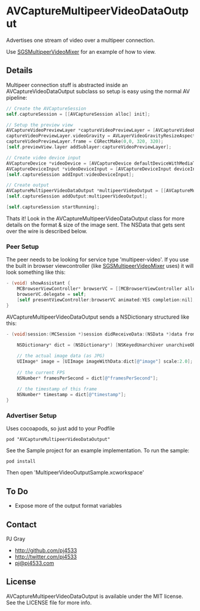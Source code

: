 AVCaptureMultipeerVideoDataOutput
=================

Advertises one stream of video over a multipeer connection.

Use [SGSMultipeerVideoMixer](https://github.com/pj4533/SGSMultipeerVideoMixer) for an example of how to view.

## Details

Multipeer connection stuff is abstracted inside an AVCaptureVideoDataOutput subclass so setup is easy using the normal AV pipeline:

```objective-c
// Create the AVCaptureSession
self.captureSession = [[AVCaptureSession alloc] init];

// Setup the preview view
AVCaptureVideoPreviewLayer *captureVideoPreviewLayer = [AVCaptureVideoPreviewLayer layerWithSession:self.captureSession];
captureVideoPreviewLayer.videoGravity = AVLayerVideoGravityResizeAspectFill;
captureVideoPreviewLayer.frame = CGRectMake(0,0, 320, 320);
[self.previewView.layer addSublayer:captureVideoPreviewLayer];

// Create video device input
AVCaptureDevice *videoDevice = [AVCaptureDevice defaultDeviceWithMediaType:AVMediaTypeVideo];
AVCaptureDeviceInput *videoDeviceInput = [AVCaptureDeviceInput deviceInputWithDevice:videoDevice error:nil];
[self.captureSession addInput:videoDeviceInput];

// Create output
AVCaptureMultipeerVideoDataOutput *multipeerVideoOutput = [[AVCaptureMultipeerVideoDataOutput alloc] initWithDisplayName:[[UIDevice currentDevice] name]];
[self.captureSession addOutput:multipeerVideoOutput];

[self.captureSession startRunning];
```

Thats it!  Look in the AVCaptureMultipeerVideoDataOutput class for more details on the format & size of the image sent.  The NSData that gets sent over the wire is described below.

### Peer Setup

The peer needs to be looking for service type 'multipeer-video'.  If you use the built in browser viewcontroller (like [SGSMultipeerVideoMixer](https://github.com/pj4533/SGSMultipeerVideoMixer) uses) it will look something like this:

```objective-c
- (void) showAssistant {
    MCBrowserViewController* browserVC = [[MCBrowserViewController alloc] initWithServiceType:@"multipeer-video" session:_session];
    browserVC.delegate = self;
    [self presentViewController:browserVC animated:YES completion:nil];
}
```

AVCaptureMultipeerVideoDataOutput sends a NSDictionary structured like this:

```objective-c
- (void)session:(MCSession *)session didReceiveData:(NSData *)data fromPeer:(MCPeerID *)peerID {
    
    NSDictionary* dict = (NSDictionary*) [NSKeyedUnarchiver unarchiveObjectWithData:data];

    // the actual image data (as JPG)
    UIImage* image = [UIImage imageWithData:dict[@"image"] scale:2.0];
    
    // the current FPS 
    NSNumber* framesPerSecond = dict[@"framesPerSecond"];
    
    // the timestamp of this frame
    NSNumber* timestamp = dict[@"timestamp"];
}
```


### Advertiser Setup

Uses cocoapods, so just add to your Podfile

```pod "AVCaptureMultipeerVideoDataOutput"```

See the Sample project for an example implementation.  To run the sample:

```
pod install
```

Then open 'MultipeerVideoOutputSample.xcworkspace'

## To Do

* Expose more of the output format variables

## Contact

PJ Gray

- http://github.com/pj4533
- http://twitter.com/pj4533
- pj@pj4533.com

## License

AVCaptureMultipeerVideoDataOutput is available under the MIT license. See the LICENSE file for more info.
